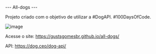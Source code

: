 --- All-dogs ---

Projeto criado com o objetivo de utilizar a #DogAPI. #100DaysOfCode.

![image](https://user-images.githubusercontent.com/52038436/111714459-122de880-8828-11eb-8788-58c6589a8582.png)

Acesse o site:
https://gustsgomesbr.github.io/all-dogs/

API: 
https://dog.ceo/dog-api/
